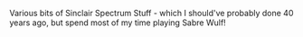 Various bits of Sinclair Spectrum Stuff - which I should've probably done 40 years ago, but spend most of my time playing Sabre Wulf!
